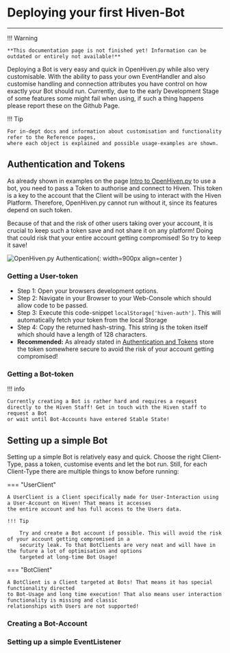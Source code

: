 # Deploying your first Hiven-Bot

---

!!! Warning

    **This documentation page is not finished yet! Information can be outdated or entirely not available!**


Deploying a Bot is very easy and quick in OpenHiven.py while also very customisable.
With the ability to pass your own EventHandler and also customise handling and connection attributes you have
control on how exactly your Bot should run. Currently, due to the early Development Stage of some features
some might fail when using, if such a thing happens please report these on the Github Page.

!!! Tip

    For in-dept docs and information about customisation and functionality refer to the Reference pages, 
    where each object is explained and possible usage-examples are shown.


## Authentication and Tokens

As already shown in examples on the page [Intro to OpenHiven.py](./intro.html) to use a bot, you need to pass
a Token to authorise and connect to Hiven. This token is a key to the account that the Client will be
using to interact with the Hiven Platform. Therefore, OpenHiven.py cannot run without it, since its
features depend on such token.

Because of that and the risk of other users taking over your account, it is
crucial to keep such a token save and not share it on any platform! Doing that could risk that your entire
account getting compromised! So try to keep it save!

![OpenHiven.py Authentication](../assets/images/openhivenpy_auth-dark.png){: width=900px align=center }

### Getting a User-token
* Step 1: Open your browsers development options.
* Step 2: Navigate in your Browser to your Web-Console which should allow code to be passed.
* Step 3: Execute this code-snippet `localStorage['hiven-auth']`. This will automatically fetch your token from the local Storage
* Step 4: Copy the returned hash-string. This string is the token itself which should have a length of 128 characters.
* **Recommended:** As already stated in [Authentication and Tokens](#authentication-and-tokens) store the token somewhere
  secure to avoid the risk of your account getting compromised!

### Getting a Bot-token

!!! info

    Currently creating a Bot is rather hard and requires a request directly to the Hiven Staff! Get in touch with the Hiven staff to request a Bot 
    or wait until Bot-Accounts have entered Stable State!

## Setting up a simple Bot

Setting up a simple Bot is relatively easy and quick. Choose the right Client-Type, pass a token, customise events and
let the bot run. Still, for each Client-Type there are multiple things to know before running:

=== "UserClient"

    A UserClient is a Client specifically made for User-Interaction using a User-Account on Hiven! That means it accesses
    the entire account and has full access to the Users data. 

    !!! Tip

        Try and create a Bot account if possible. This will avoid the risk of your account getting compromised in a
        security leak. To that BotClients are very neat and will have in the future a lot of optimisation and options
        targeted at long-time Bot Usage!

=== "BotClient"

    A BotClient is a Client targeted at Bots! That means it has special functionality directed
    to Bot-Usage and long time execution! That also means user interaction functionality is missing and classic
    relationships with Users are not supported!

### Creating a Bot-Account

### Setting up a simple EventListener
